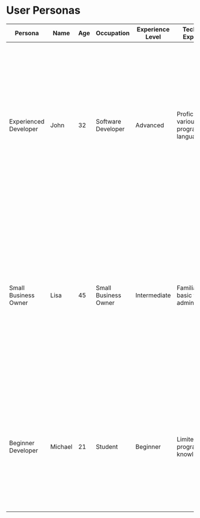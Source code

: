 # User Personas

| Persona | Name | Age | Occupation | Experience Level | Technical Expertise | Goals | Frustrations |
| -------- | ---- | --- | ---------- | ---------------- | ------------------- | ------ | ------------ |
| Experienced Developer | John | 32 | Software Developer | Advanced | Proficient in various programming languages | Wants a cloud hosting service that provides advanced features, flexibility, and control. Needs high-performance servers for running complex applications and databases. Also requires full root access and customizability for server management. | Limited server access, slow performance, and limited customization options. |
| Small Business Owner | Lisa | 45 | Small Business Owner | Intermediate | Familiar with basic website administration | Wants a reliable and affordable cloud hosting service to host their business website. Needs a user-friendly platform with easy-to-use tools for website administration and management. Also requires good customer support to handle technical issues. | Technical complexity, high costs, and limited customer support. |
| Beginner Developer | Michael | 21 | Student | Beginner | Limited programming knowledge | Wants a cloud hosting service . Needs an intuitive platform with a simple interface, easy-to-use tools, and step-by-step instructions. Also requires good documentation and support for beginners. | Technical complexity, lack of documentation, and very limited support for beginners in existing hosting websites. |

